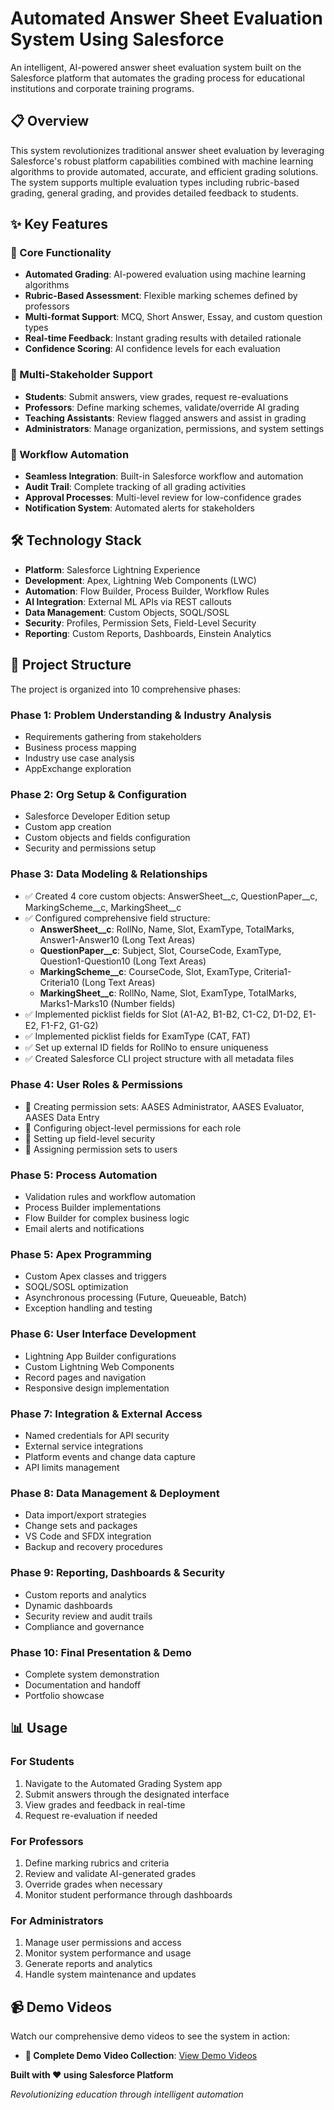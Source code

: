 # Automated Answer Sheet Evaluation System Using Salesforce

An intelligent, AI-powered answer sheet evaluation system built on the Salesforce platform that automates the grading process for educational institutions and corporate training programs.

## 📋 Overview

This system revolutionizes traditional answer sheet evaluation by leveraging Salesforce's robust platform capabilities combined with machine learning algorithms to provide automated, accurate, and efficient grading solutions. The system supports multiple evaluation types including rubric-based grading, general grading, and provides detailed feedback to students.

## ✨ Key Features

### 🎯 Core Functionality
- **Automated Grading**: AI-powered evaluation using machine learning algorithms
- **Rubric-Based Assessment**: Flexible marking schemes defined by professors
- **Multi-format Support**: MCQ, Short Answer, Essay, and custom question types
- **Real-time Feedback**: Instant grading results with detailed rationale
- **Confidence Scoring**: AI confidence levels for each evaluation

### 👥 Multi-Stakeholder Support
- **Students**: Submit answers, view grades, request re-evaluations
- **Professors**: Define marking schemes, validate/override AI grading
- **Teaching Assistants**: Review flagged answers and assist in grading
- **Administrators**: Manage organization, permissions, and system settings

### 🔄 Workflow Automation
- **Seamless Integration**: Built-in Salesforce workflow and automation
- **Audit Trail**: Complete tracking of all grading activities
- **Approval Processes**: Multi-level review for low-confidence grades
- **Notification System**: Automated alerts for stakeholders

## 🛠 Technology Stack

- **Platform**: Salesforce Lightning Experience
- **Development**: Apex, Lightning Web Components (LWC)
- **Automation**: Flow Builder, Process Builder, Workflow Rules
- **AI Integration**: External ML APIs via REST callouts
- **Data Management**: Custom Objects, SOQL/SOSL
- **Security**: Profiles, Permission Sets, Field-Level Security
- **Reporting**: Custom Reports, Dashboards, Einstein Analytics

## 📁 Project Structure

The project is organized into 10 comprehensive phases:

### Phase 1: Problem Understanding & Industry Analysis 
- Requirements gathering from stakeholders
- Business process mapping
- Industry use case analysis
- AppExchange exploration

### Phase 2: Org Setup & Configuration
- Salesforce Developer Edition setup
- Custom app creation
- Custom objects and fields configuration
- Security and permissions setup

### Phase 3: Data Modeling & Relationships 
- ✅ Created 4 core custom objects: AnswerSheet__c, QuestionPaper__c, MarkingScheme__c, MarkingSheet__c
- ✅ Configured comprehensive field structure:
  - **AnswerSheet__c**: RollNo, Name, Slot, ExamType, TotalMarks, Answer1-Answer10 (Long Text Areas)
  - **QuestionPaper__c**: Subject, Slot, CourseCode, ExamType, Question1-Question10 (Long Text Areas)
  - **MarkingScheme__c**: CourseCode, Slot, ExamType, Criteria1-Criteria10 (Long Text Areas)
  - **MarkingSheet__c**: RollNo, Name, Slot, ExamType, TotalMarks, Marks1-Marks10 (Number fields)
- ✅ Implemented picklist fields for Slot (A1-A2, B1-B2, C1-C2, D1-D2, E1-E2, F1-F2, G1-G2)
- ✅ Implemented picklist fields for ExamType (CAT, FAT)
- ✅ Set up external ID fields for RollNo to ensure uniqueness
- ✅ Created Salesforce CLI project structure with all metadata files

### Phase 4: User Roles & Permissions
- 🔄 Creating permission sets: AASES Administrator, AASES Evaluator, AASES Data Entry
- 🔄 Configuring object-level permissions for each role
- 🔄 Setting up field-level security
- 🔄 Assigning permission sets to users

### Phase 5: Process Automation
- Validation rules and workflow automation
- Process Builder implementations
- Flow Builder for complex business logic
- Email alerts and notifications

### Phase 5: Apex Programming
- Custom Apex classes and triggers
- SOQL/SOSL optimization
- Asynchronous processing (Future, Queueable, Batch)
- Exception handling and testing

### Phase 6: User Interface Development
- Lightning App Builder configurations
- Custom Lightning Web Components
- Record pages and navigation
- Responsive design implementation

### Phase 7: Integration & External Access
- Named credentials for API security
- External service integrations
- Platform events and change data capture
- API limits management

### Phase 8: Data Management & Deployment
- Data import/export strategies
- Change sets and packages
- VS Code and SFDX integration
- Backup and recovery procedures

### Phase 9: Reporting, Dashboards & Security
- Custom reports and analytics
- Dynamic dashboards
- Security review and audit trails
- Compliance and governance

### Phase 10: Final Presentation & Demo
- Complete system demonstration
- Documentation and handoff
- Portfolio showcase

## 📊 Usage

### For Students
1. Navigate to the Automated Grading System app
2. Submit answers through the designated interface
3. View grades and feedback in real-time
4. Request re-evaluation if needed

### For Professors
1. Define marking rubrics and criteria
2. Review and validate AI-generated grades
3. Override grades when necessary
4. Monitor student performance through dashboards

### For Administrators
1. Manage user permissions and access
2. Monitor system performance and usage
3. Generate reports and analytics
4. Handle system maintenance and updates

## 📹 Demo Videos

Watch our comprehensive demo videos to see the system in action:

- **📂 Complete Demo Video Collection**: [View Demo Videos](https://drive.google.com/file/d/19zoUff2y9Zp40Mhcc0_Ey8FZ3QogHN-8/view?usp=sharing)



**Built with ❤️ using Salesforce Platform**

*Revolutionizing education through intelligent automation*